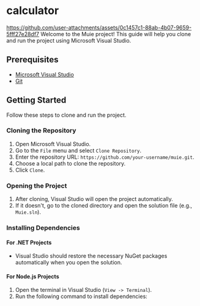 # calculator
https://github.com/user-attachments/assets/0c1457c1-88ab-4b07-9659-5fff27e28df7
Welcome to the Muie project! This guide will help you clone and run the project using Microsoft Visual Studio.

## Prerequisites

- [Microsoft Visual Studio](https://visualstudio.microsoft.com/)
- [Git](https://git-scm.com/)

## Getting Started

Follow these steps to clone and run the project.

### Cloning the Repository

1. Open Microsoft Visual Studio.
2. Go to the `File` menu and select `Clone Repository`.
3. Enter the repository URL: `https://github.com/your-username/muie.git`.
4. Choose a local path to clone the repository.
5. Click `Clone`.

### Opening the Project

1. After cloning, Visual Studio will open the project automatically.
2. If it doesn't, go to the cloned directory and open the solution file (e.g., `Muie.sln`).

### Installing Dependencies

#### For .NET Projects

- Visual Studio should restore the necessary NuGet packages automatically when you open the solution.

#### For Node.js Projects

1. Open the terminal in Visual Studio (`View -> Terminal`).
2. Run the following command to install dependencies:
   ```sh

